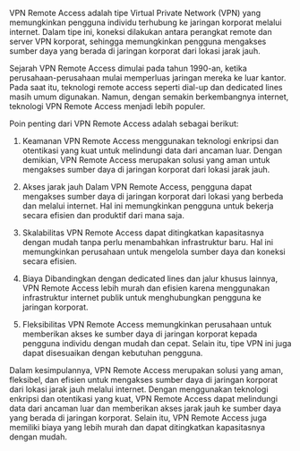 VPN Remote Access adalah tipe Virtual Private Network (VPN) yang memungkinkan pengguna individu terhubung ke jaringan korporat melalui internet. Dalam tipe ini, koneksi dilakukan antara perangkat remote dan server VPN korporat, sehingga memungkinkan pengguna mengakses sumber daya yang berada di jaringan korporat dari lokasi jarak jauh.

Sejarah VPN Remote Access dimulai pada tahun 1990-an, ketika perusahaan-perusahaan mulai memperluas jaringan mereka ke luar kantor. Pada saat itu, teknologi remote access seperti dial-up dan dedicated lines masih umum digunakan. Namun, dengan semakin berkembangnya internet, teknologi VPN Remote Access menjadi lebih populer.

Poin penting dari VPN Remote Access adalah sebagai berikut:

1.  Keamanan VPN Remote Access menggunakan teknologi enkripsi dan otentikasi yang kuat untuk melindungi data dari ancaman luar. Dengan demikian, VPN Remote Access merupakan solusi yang aman untuk mengakses sumber daya di jaringan korporat dari lokasi jarak jauh.
    
2.  Akses jarak jauh Dalam VPN Remote Access, pengguna dapat mengakses sumber daya di jaringan korporat dari lokasi yang berbeda dan melalui internet. Hal ini memungkinkan pengguna untuk bekerja secara efisien dan produktif dari mana saja.
    
3.  Skalabilitas VPN Remote Access dapat ditingkatkan kapasitasnya dengan mudah tanpa perlu menambahkan infrastruktur baru. Hal ini memungkinkan perusahaan untuk mengelola sumber daya dan koneksi secara efisien.
    
4.  Biaya Dibandingkan dengan dedicated lines dan jalur khusus lainnya, VPN Remote Access lebih murah dan efisien karena menggunakan infrastruktur internet publik untuk menghubungkan pengguna ke jaringan korporat.
    
5.  Fleksibilitas VPN Remote Access memungkinkan perusahaan untuk memberikan akses ke sumber daya di jaringan korporat kepada pengguna individu dengan mudah dan cepat. Selain itu, tipe VPN ini juga dapat disesuaikan dengan kebutuhan pengguna.
    

Dalam kesimpulannya, VPN Remote Access merupakan solusi yang aman, fleksibel, dan efisien untuk mengakses sumber daya di jaringan korporat dari lokasi jarak jauh melalui internet. Dengan menggunakan teknologi enkripsi dan otentikasi yang kuat, VPN Remote Access dapat melindungi data dari ancaman luar dan memberikan akses jarak jauh ke sumber daya yang berada di jaringan korporat. Selain itu, VPN Remote Access juga memiliki biaya yang lebih murah dan dapat ditingkatkan kapasitasnya dengan mudah.